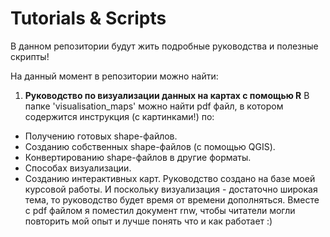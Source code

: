 Tutorials & Scripts
===================

В данном репозитории будут жить подробные руководства и полезные скрипты!

На данный момент в репозитории можно найти:

1. **Руководство по визуализации данных на картах с помощью R**
В папке 'visualisation_maps' можно найти pdf файл, в котором содержится инструкция (с картинками!) по:
* Получению готовых shape-файлов.
* Созданию собственных shape-файлов (с помощью QGIS).
* Конвертированию shape-файлов в другие форматы.
* Способах визуализации.
* Созданию интерактивных карт.
Руководство создано на базе моей курсовой работы. И поскольку визуализация - достаточно широкая тема, то руководство будет время от времени дополняться.
Вместе с pdf файлом я поместил документ rnw, чтобы читатели могли повторить мой опыт и лучше понять что и как работает :)
